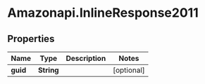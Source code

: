 # Amazonapi.InlineResponse2011

## Properties

Name | Type | Description | Notes
------------ | ------------- | ------------- | -------------
**guid** | **String** |  | [optional] 


